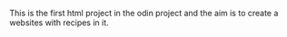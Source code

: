 This is the first html project in the odin project and the aim is to create a websites with recipes in it.

